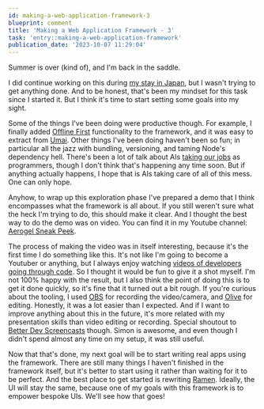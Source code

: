```yaml
---
id: making-a-web-application-framework-3
blueprint: comment
title: 'Making a Web Application Framework - 3'
task: 'entry::making-a-web-application-framework'
publication_date: '2023-10-07 11:29:04'
---
```


Summer is over (kind of), and I'm back in the saddle.

I did continue working on this during [my stay in Japan](https://noeldemartin.com/tasks/working-from-japan), but I wasn't trying to get anything done. And to be honest, that's been my mindset for this task since I started it. But I think it's time to start setting some goals into my sight.

Some of the things I've been doing were productive though. For example, I finally added [Offline First](https://aerogel.js.org/playground/offline) functionality to the framework, and it was easy to extract from [Umai](umai.noeldemartin.com/). Other things I've been doing haven't been so fun; in particular all the jazz with bundling, versioning, and taming Node's dependency hell. There's been a lot of talk about AIs [taking our jobs](https://www.youtube.com/watch?v=N-kgb1QtSnU) as programmers, though I don't think that's happening any time soon. But if anything actually happens, I hope that is AIs taking care of all of this mess. One can only hope.

Anyhow, to wrap up this exploration phase I've prepared a demo that I think encompasses what the framework is all about. If you still weren't sure what the heck I'm trying to do, this should make it clear. And I thought the best way to do the demo was on video. You can find it in my Youtube channel: [Aerogel Sneak Peek](https://www.youtube.com/watch?v=JXyCH_S9efk).

The process of making the video was in itself interesting, because it's the first time I do something like this. It's not like I'm going to become a Youtuber or anything, but I always enjoy watching [videos of developers going through code](https://www.youtube.com/watch?v=wXaC0YvDgIo&list=PL9wALaIpe0Py6E_oHCgTrD6FvFETwJLlx). So I thought it would be fun to give it a shot myself. I'm not 100% happy with the result, but I also think the point of doing this is to get it done quickly, so it's fine that it turned out a bit rough. If you're curious about the tooling, I used [OBS](https://obsproject.com/) for recording the video/camera, and [Olive](https://www.olivevideoeditor.org/) for editing. Honestly, it was a lot easier than I expected. And if I want to improve anything about this in the future, it's more related with my presentation skills than video editing or recording. Special shoutout to [Better Dev Screencasts](https://www.betterdevscreencasts.com/) though. Simon is awesome, and even though I didn't spend almost any time on my setup, it was still useful.

Now that that's done, my next goal will be to start writing real apps using the framework. There are still many things I haven't finished in the framework itself, but it's better to start using it rather than waiting for it to be perfect. And the best place to get started is rewriting [Ramen](https://ramen.noeldemartin.com/). Ideally, the UI will stay the same, because one of my goals with this framework is to empower bespoke UIs. We'll see how that goes!
